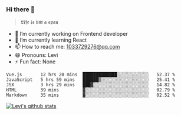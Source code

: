 ### Hi there 👋

> 𝕷𝖎𝖋𝖊 𝖎𝖘 𝖇𝖚𝖙 𝖆 𝖘𝖕𝖆𝖓

- 🔭 I’m currently working on Frontend developer
- 🌱 I’m currently learning React
- 📫 How to reach me: 1033729276@qq.com
- 😄 Pronouns: Levi
- ⚡ Fun fact: None


<!--START_SECTION:waka-->
```text
Vue.js       12 hrs 20 mins  █████████████░░░░░░░░░░░░   52.37 % 
JavaScript   5 hrs 59 mins   ██████▒░░░░░░░░░░░░░░░░░░   25.41 % 
JSX          3 hrs 29 mins   ███▓░░░░░░░░░░░░░░░░░░░░░   14.82 % 
HTML         39 mins         ▓░░░░░░░░░░░░░░░░░░░░░░░░   02.79 % 
Markdown     35 mins         ▓░░░░░░░░░░░░░░░░░░░░░░░░   02.52 % 
```
<!--END_SECTION:waka-->


[![Levi's github stats](https://github-readme-stats.vercel.app/api?username=chaossssss)](https://github.com/anuraghazra/github-readme-stats)